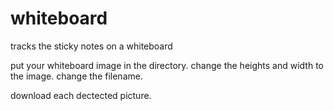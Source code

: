 # whiteboard
tracks the sticky notes on a whiteboard

put your whiteboard image in the directory.
change the heights and width to the image.
change the filename.

download each dectected picture.

